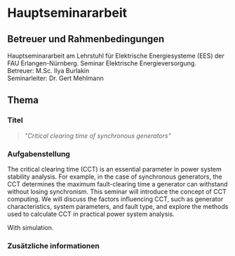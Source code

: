 # Hauptseminararbeit

## Betreuer und Rahmenbedingungen
Hauptseminararbeit am Lehrstuhl für Elektrische Energiesysteme (EES) der FAU Erlangen-Nürnberg. Seminar Elektrische Energieversorgung.<br>
Betreuer: M.Sc. Ilya Burlakin<br>
Seminarleiter: Dr. Gert Mehlmann

## Thema
### Titel
> *"Critical clearing time of synchronous generators"*

### Aufgabenstellung
The critical clearing time (CCT) is an essential parameter in power system stability analysis. 
For example, in the case of synchronous generators, the CCT determines the maximum fault-clearing time a generator can withstand without losing synchronism. This seminar will introduce the concept of CCT computing. 
We will discuss the factors influencing CCT, such as generator characteristics, system parameters, and fault type, and explore the methods used to calculate CCT in practical power system analysis.

With simulation.

### Zusätzliche informationen
